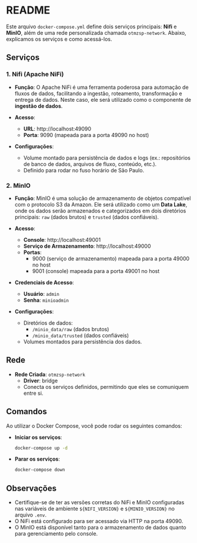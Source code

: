 
# README

Este arquivo `docker-compose.yml` define dois serviços principais: **Nifi** e **MinIO**, além de uma rede personalizada chamada `otmzsp-network`. Abaixo, explicamos os serviços e como acessá-los.

## Serviços

### 1. **Nifi (Apache NiFi)**

- **Função**: O Apache NiFi é uma ferramenta poderosa para automação de fluxos de dados, facilitando a ingestão, roteamento, transformação e entrega de dados. Neste caso, ele será utilizado como o componente de **ingestão de dados**.
  
- **Acesso**:
  - **URL**: http://localhost:49090
  - **Porta**: 9090 (mapeada para a porta 49090 no host)
  
- **Configurações**:
  - Volume montado para persistência de dados e logs (ex.: repositórios de banco de dados, arquivos de fluxo, conteúdo, etc.).
  - Definido para rodar no fuso horário de São Paulo.

### 2. **MinIO**

- **Função**: MinIO é uma solução de armazenamento de objetos compatível com o protocolo S3 da Amazon. Ele será utilizado como um **Data Lake**, onde os dados serão armazenados e categorizados em dois diretórios principais: `raw` (dados brutos) e `trusted` (dados confiáveis).

- **Acesso**:
  - **Console**: http://localhost:49001
  - **Serviço de Armazenamento**: http://localhost:49000
  - **Portas**: 
    - 9000 (serviço de armazenamento) mapeada para a porta 49000 no host
    - 9001 (console) mapeada para a porta 49001 no host
  
- **Credenciais de Acesso**:
  - **Usuário**: `admin`
  - **Senha**: `minioadmin`

- **Configurações**:
  - Diretórios de dados:
    - `/minio_data/raw` (dados brutos)
    - `/minio_data/trusted` (dados confiáveis)
  - Volumes montados para persistência dos dados.

## Rede

- **Rede Criada**: `otmzsp-network`
  - **Driver**: bridge
  - Conecta os serviços definidos, permitindo que eles se comuniquem entre si.

## Comandos

Ao utilizar o Docker Compose, você pode rodar os seguintes comandos:

- **Iniciar os serviços**:
  ```bash
  docker-compose up -d
  ```

- **Parar os serviços**:
  ```bash
  docker-compose down
  ```

## Observações

- Certifique-se de ter as versões corretas do NiFi e MinIO configuradas nas variáveis de ambiente `${NIFI_VERSION}` e `${MINIO_VERSION}` no arquivo `.env`.
- O NiFi está configurado para ser acessado via HTTP na porta 49090.
- O MinIO está disponível tanto para o armazenamento de dados quanto para gerenciamento pelo console.